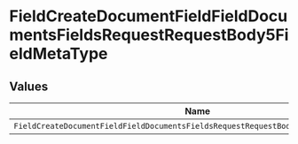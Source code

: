 # FieldCreateDocumentFieldFieldDocumentsFieldsRequestRequestBody5FieldMetaType


## Values

| Name                                                                                | Value                                                                               |
| ----------------------------------------------------------------------------------- | ----------------------------------------------------------------------------------- |
| `FieldCreateDocumentFieldFieldDocumentsFieldsRequestRequestBody5FieldMetaTypeEmail` | email                                                                               |